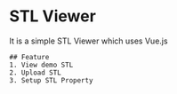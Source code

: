 # STL Viewer
It is a simple STL Viewer which uses Vue.js

```
## Feature
1. View demo STL
2. Upload STL
3. Setup STL Property
